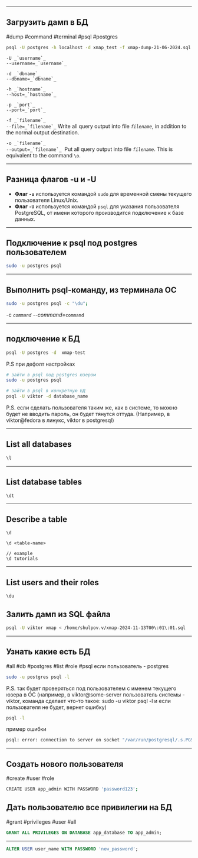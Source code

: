 
---

## Загрузить дамп в БД
#dump #command #terminal #psql #postgres
```bash
psql -U postgres -h localhost -d xmap_test -f xmap-dump-21-06-2024.sql
```
``-U _`username`_``  
``--username=_`username`_``

``-d _`dbname`_``  
``--dbname=_`dbname`_``

``-h _`hostname`_``  
``--host=_`hostname`_``

``-p _`port`_``  
``--port=_`port`_``

``-f _`filename`_``  
``--file=_`filename`_``
Write all query output into file _`filename`_, in addition to the normal output destination.

``-o _`filename`_``  
``--output=_`filename`_`` 
Put all query output into file _`filename`_. This is equivalent to the command `\o`.


---
## Разница флагов -u и -U
- **Флаг `-u`** используется командой `sudo` для временной смены текущего пользователя Linux/Unix.
- **Флаг `-U`** используется командой `psql` для указания пользователя PostgreSQL, от имени которого производится подключение к базе данных.

---

## Подключение к psql под postgres пользователем
```bash
sudo -u postgres psql
```

----
## Выполнить psql-команду,  из терминала ОС
```bash
sudo -u postgres psql -c "\du";
```

-c _`command`
--command=_`command`

---
## подключение к БД
```bash
psql -U postgres -d  xmap-test
```

P.S при дефолт настройках
```bash
# зайти в psql под postgres юзером
sudo -u postgres psql

# зайти в psql в конкретную БД
psql -U viktor -d database_name
```

P.S. если сделать пользователя таким же, как в системе, то можно будет не вводить пароль, он будет тянутся оттуда. (Например, в viktor@fedora в линукс, viktor в postgresql)


---
## List all databases
```bash
\l
```

---

## List database tables 
```
\dt
```

---

## Describe a table 
```
\d
```

```
\d <table-name>

// example
\d tutorials
```

---

## List users and their roles
```
\du
```


## Залить дамп из SQL файла
```bash
psql -U viktor xmap < /home/shulpov.v/xmap-2024-11-13T00\:01\:01.sql
```


---

## Узнать какие есть БД
#all #db #postgres #list #role #psql
если пользователь - postgres
```bash
sudo -u postgres psql -l
```

P.S. так будет проверяться под пользователем с именем текущего юзера в ОС (например, в viktor@some-server пользователь системы - viktor, команда сделает что-то такое: sudo -u viktor psql -l и если пользователя не будет, вернет ошибку)
```bash
psql -l
```
пример ошибки
```bash
psql: error: connection to server on socket "/var/run/postgresql/.s.PGSQL.5432" failed: FATAL:  role "viktor" does not exist

```

---

## Создать нового пользователя
#create #user #role 
```bash
CREATE USER app_admin WITH PASSWORD 'password123';
```

## Дать пользователю все привилегии на БД
#grant #privileges #user #all
```sql
GRANT ALL PRIVILEGES ON DATABASE app_database TO app_admin;
```

---


```sql
ALTER USER user_name WITH PASSWORD 'new_password';
```
##